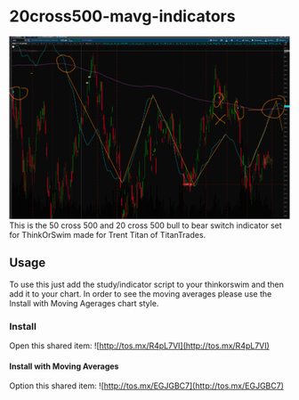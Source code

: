 # 20cross500-mavg-indicators
![iMAGE](main.png)
This is the 50 cross 500 and 20 cross 500 bull to bear switch indicator set for ThinkOrSwim made for Trent Titan of TitanTrades.
## Usage
To use this just add the study/indicator script to your thinkorswim and then add it to your chart.
In order to see the moving averages please use the Install with Moving Agerages chart style.
### Install
Open this shared item: ![http://tos.mx/R4pL7VI](http://tos.mx/R4pL7VI)
#### Install with Moving Averages
Option this shared item: ![http://tos.mx/EGJGBC7](http://tos.mx/EGJGBC7)
